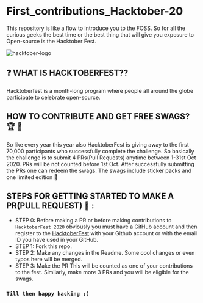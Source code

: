 # First_contributions_Hacktober-20
This repository is like a flow to introduce you to the FOSS. So for all the curious geeks the best time or the best thing that will give you exposure to Open-source is the Hacktober Fest.


![hacktober-logo](https://miro.medium.com/max/3200/1*O3MG49UiyzNvQrY9qpmFpA.png)
##  :question: WHAT IS HACKTOBERFEST??
Hacktoberfest is a month-long program where people all around the globe participate to celebrate open-source.

## HOW TO CONTRIBUTE AND GET FREE SWAGS? :trophy: :shirt:
So like every year this year also HacktoberFest is giving away to the first 70,000 participants who successfully complete the challenge. So basically the challenge is to submit 4 PRs(Pull Requests) anytime between 1-31st Oct 2020. PRs will be not counted before 1st Oct. After successfully submitting the PRs one can redeem the swags. The swags include sticker packs and one limited edition :shirt:

## STEPS FOR GETTING STARTED TO MAKE A PR(PULL REQUEST) :rocket: :
* STEP 0: Before making a PR or before making contributions to ```HacktoberFest 2020``` obviously you must have a GitHub account and then register to the [HacktoberFest](https://hacktoberfest.digitalocean.com/) with your Github account or with the email ID you have used in your GitHub.
* STEP 1: Fork this repo.
* STEP 2: Make any changes in the Readme. Some cool changes or even typos here will be merged.
* STEP 3: Make the PR
This will be counted as one of your contributions to the fest.
Similarly, make more 3 PRs and you will be eligible for the swags.

### ```Till then happy hacking :)```

